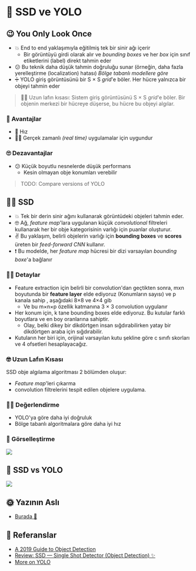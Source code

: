 # 🤳 SSD ve YOLO

## 😉 You Only Look Once

* 💥 End to end yaklaşımıyla eğitilmiş tek bir sinir ağı içerir
  * Bir görüntüyü girdi olarak alır ve _bounding boxes_ ve her _box_ için sınıf etiketlerini \(label\) direkt tahmin eder
* 😕 Bu teknik daha düşük tahmin doğruluğu sunar \(örneğin, daha fazla yerelleştirme \(localization\) hatası\) _Bölge tabanlı modellere göre_
* ➗ YOLO giriş görüntüsünü bir S × S _grid_'e böler. Her hücre yalnızca bir objeyi tahmin eder

> 👷‍♀️ Uzun lafın kısası: Sistem giriş görüntüsünü S × S _grid_'e böler. Bir objenin merkezi bir hücreye düşerse, bu hücre bu objeyi algılar.

### 🎀 Avantajlar

* 🚀 Hız
* 🤸‍♀️ Gerçek zamanlı _\(real time\)_ uygulamalar için uygundur

### 🙄 Dezavantajlar

* 😕 Küçük boyutlu nesnelerde düşük performans
  * Kesin olmayan obje konumları verebilir

> TODO: Compare versions of YOLO

## 🤸‍♀️ SSD

* 💥 Tek bir derin sinir ağını kullanarak görüntüdeki objeleri tahmin eder. 
* 🤓 Ağ, _feature map_'lara uygulanan küçük _convolutional_ filtreleri kullanarak her bir obje kategorisinin varlığı için puanlar oluşturur.
* ✌ Bu yaklaşım, belirli objelerin varlığı için **bounding boxes** ve **scores** üreten bir _feed-forward CNN_ kullanır.
* ❗ Bu modelde, her _feature map_ hücresi bir dizi varsayılan _bounding boxe_'a bağlanır

### 👩‍🏫 Detaylar

* Feature extraction için belirli bir convolution'dan geçtikten sonra, mxn boyutunda bir **feature layer** elde ediyoruz \(Konumların sayısı\) ve p kanala sahip , aşağıdaki 8×8 ve 4×4 gib 
  * Ve bu m×n×p özellik katmanına 3 × 3 convolution uygulanır
* Her konum için, k tane bounding boxes elde ediyoruz. Bu kutular farklı boyutlara ve en boy oranlarına sahiptir. 
  * Olay, belki dikey bir dikdörtgen insan sığdırabilirken yatay bir dikdörtgen araba için sığdırabilir.
* Kutuların her biri için, orijinal varsayılan kutu şekline göre c sınıfı skorları ve 4 ofsetleri hesaplayacağız.

### 🤓 Uzun Lafın Kısası

SSD obje algılama algoritması 2 bölümden oluşur:

* _Feature map_'leri çıkarma
* convolution filtrelerini tespit edilen objelere uygulama.

### 🕵️‍♀️ Değerlendirme

* YOLO'ya göre daha iyi doğruluk 
* Bölge tabanlı algoritmalara göre daha iyi hız

### 👀 Görselleştirme

![](https://github.com/asmaamirkhan/DeepLearningNotes-tr/tree/c9ee03241414e86f59a83b656e48738150bfa1bb/.gitbook/assets/ssd.png)

## 🚫 SSD vs YOLO

![](https://github.com/asmaamirkhan/DeepLearningNotes-tr/tree/c9ee03241414e86f59a83b656e48738150bfa1bb/.gitbook/assets/ssdvsyolo.png)

## 🌞 Yazının Aslı

* [Burada 🐾](https://dl.asmaamir.com/8-objectdetection/2-ssdandyolo)

## 🧐 Referanslar

* [A 2019 Guide to Object Detection](https://heartbeat.fritz.ai/a-2019-guide-to-object-detection-9509987954c3)
* [Review: SSD — Single Shot Detector \(Object Detection\) ✨](https://towardsdatascience.com/review-ssd-single-shot-detector-object-detection-851a94607d11)
* [More on YOLO](https://medium.com/@jonathan_hui/real-time-object-detection-with-yolo-yolov2-28b1b93e2088)

